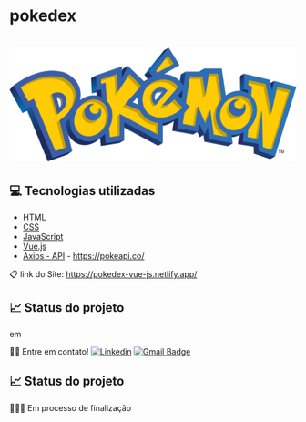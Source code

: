 # pokedex
<h1 align="center">
  <img src="src/assets/img/pokemon.svg" height="200px" alt="Pokemon"/>
</h1>

## 💻 Tecnologias utilizadas

- [HTML]()
- [CSS]()
- [JavaScript]()
- [Vue.js]()
- [Axios - API]() - https://pokeapi.co/

📋 link do Site: https://pokedex-vue-js.netlify.app/

## 📈 Status do projeto
  em 

👋🏽 Entre em contato!
[![Linkedin](https://img.shields.io/badge/-GabrielAssana-blue?style=flat-square&logo=Linkedin&logoColor=white&link=https://www.linkedin.com/in/gabriel-vieira-assana-62405414a/)](https://www.linkedin.com/in/gabriel-vieira-assana-62405414a/)
[![Gmail Badge](https://img.shields.io/badge/-gabrielhhz2@gmail.com-c14438?style=flat-square&logo=Gmail&logoColor=white&link=mailto:tgmarinho@gmail.com)](mailto:gabrielhhz2@gmail.com)

## 📈 Status do projeto
👨🏻‍💻 Em processo de finalização
